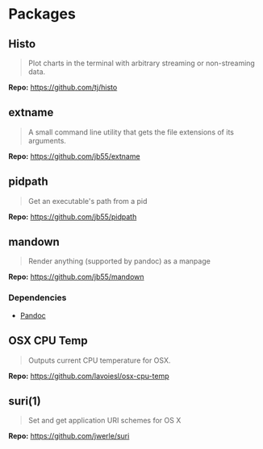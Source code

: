 Packages
========

Histo
-----

> Plot charts in the terminal with arbitrary streaming or non-streaming data.

**Repo:** https://github.com/tj/histo

extname
-------

> A small command line utility that gets the file extensions of its arguments.

**Repo:** https://github.com/jb55/extname

pidpath
-------

> Get an executable's path from a pid

**Repo:** https://github.com/jb55/pidpath

mandown
-------

> Render anything (supported by pandoc) as a manpage

**Repo:** https://github.com/jb55/mandown

### Dependencies

- [Pandoc](https://pandoc.org/)

OSX CPU Temp
------------

> Outputs current CPU temperature for OSX.

**Repo:** https://github.com/lavoiesl/osx-cpu-temp

suri(1)
-------

> Set and get application URI schemes for OS X

**Repo:** https://github.com/jwerle/suri

